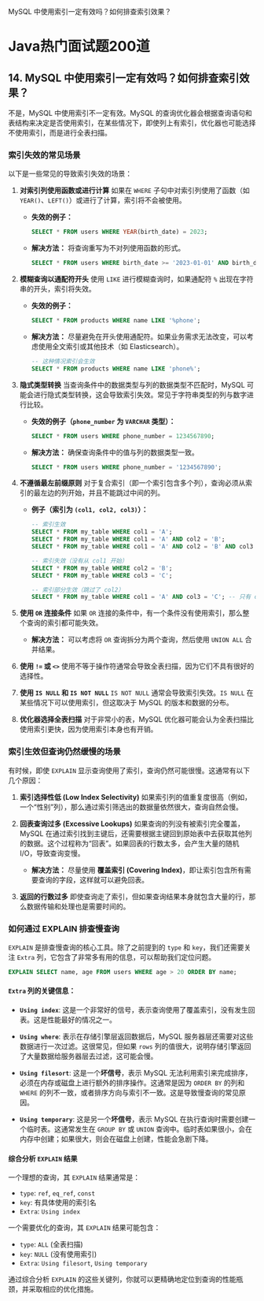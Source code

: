 MySQL 中使用索引一定有效吗？如何排查索引效果？

# Java热门面试题200道

## 14. MySQL 中使用索引一定有效吗？如何排查索引效果？

不是，MySQL 中使用索引不一定有效。MySQL 的查询优化器会根据查询语句和表结构来决定是否使用索引，在某些情况下，即使列上有索引，优化器也可能选择不使用索引，而是进行全表扫描。

### 索引失效的常见场景

以下是一些常见的导致索引失效的场景：

1.  **对索引列使用函数或进行计算**
    如果在 `WHERE` 子句中对索引列使用了函数（如 `YEAR()`、`LEFT()`）或进行了计算，索引将不会被使用。

    *   **失效的例子：**
        ```sql
        SELECT * FROM users WHERE YEAR(birth_date) = 2023;
        ```
    *   **解决方法：** 将查询重写为不对列使用函数的形式。
        ```sql
        SELECT * FROM users WHERE birth_date >= '2023-01-01' AND birth_date < '2024-01-01';
        ```

2.  **模糊查询以通配符开头**
    使用 `LIKE` 进行模糊查询时，如果通配符 `%` 出现在字符串的开头，索引将失效。

    *   **失效的例子：**
        ```sql
        SELECT * FROM products WHERE name LIKE '%phone';
        ```
    *   **解决方法：** 尽量避免在开头使用通配符。如果业务需求无法改变，可以考虑使用全文索引或其他技术（如 Elasticsearch）。
        ```sql
        -- 这种情况索引会生效
        SELECT * FROM products WHERE name LIKE 'phone%';
        ```

3.  **隐式类型转换**
    当查询条件中的数据类型与列的数据类型不匹配时，MySQL 可能会进行隐式类型转换，这会导致索引失效。常见于字符串类型的列与数字进行比较。

    *   **失效的例子（`phone_number` 为 `VARCHAR` 类型）：**
        ```sql
        SELECT * FROM users WHERE phone_number = 1234567890;
        ```
    *   **解决方法：** 确保查询条件中的值与列的数据类型一致。
        ```sql
        SELECT * FROM users WHERE phone_number = '1234567890';
        ```

4.  **不遵循最左前缀原则**
    对于复合索引（即一个索引包含多个列），查询必须从索引的最左边的列开始，并且不能跳过中间的列。

    *   **例子（索引为 `(col1, col2, col3)`）：**
        ```sql
        -- 索引生效
        SELECT * FROM my_table WHERE col1 = 'A';
        SELECT * FROM my_table WHERE col1 = 'A' AND col2 = 'B';
        SELECT * FROM my_table WHERE col1 = 'A' AND col2 = 'B' AND col3 = 'C';

        -- 索引失效（没有从 col1 开始）
        SELECT * FROM my_table WHERE col2 = 'B';
        SELECT * FROM my_table WHERE col3 = 'C';

        -- 索引部分生效（跳过了 col2）
        SELECT * FROM my_table WHERE col1 = 'A' AND col3 = 'C'; -- 只有 col1 的索引会生效
        ```

5.  **使用 `OR` 连接条件**
    如果 `OR` 连接的条件中，有一个条件没有使用索引，那么整个查询的索引都可能失效。

    *   **解决方法：** 可以考虑将 `OR` 查询拆分为两个查询，然后使用 `UNION ALL` 合并结果。

6.  **使用 `!=` 或 `<>`**
    使用不等于操作符通常会导致全表扫描，因为它们不具有很好的选择性。

7.  **使用 `IS NULL` 和 `IS NOT NULL`**
    `IS NOT NULL` 通常会导致索引失效。`IS NULL` 在某些情况下可以使用索引，但这取决于 MySQL 的版本和数据的分布。

8.  **优化器选择全表扫描**
    对于非常小的表，MySQL 优化器可能会认为全表扫描比使用索引更快，因为使用索引本身也有开销。

### 索引生效但查询仍然缓慢的场景

有时候，即使 `EXPLAIN` 显示查询使用了索引，查询仍然可能很慢。这通常有以下几个原因：

1.  **索引选择性低 (Low Index Selectivity)**
    如果索引列的值重复度很高（例如，一个“性别”列），那么通过索引筛选出的数据量依然很大，查询自然会慢。

2.  **回表查询过多 (Excessive Lookups)**
    如果查询的列没有被索引完全覆盖，MySQL 在通过索引找到主键后，还需要根据主键回到原始表中去获取其他列的数据。这个过程称为“回表”。如果回表的行数太多，会产生大量的随机 I/O，导致查询变慢。

    *   **解决方法：** 尽量使用 **覆盖索引 (Covering Index)**，即让索引包含所有需要查询的字段，这样就可以避免回表。

3.  **返回的行数过多**
    即使查询走了索引，但如果查询结果本身就包含大量的行，那么数据传输和处理也是需要时间的。

### 如何通过 EXPLAIN 排查慢查询

`EXPLAIN` 是排查慢查询的核心工具。除了之前提到的 `type` 和 `key`，我们还需要关注 `Extra` 列，它包含了非常多有用的信息，可以帮助我们定位问题。

```sql
EXPLAIN SELECT name, age FROM users WHERE age > 20 ORDER BY name;
```

#### `Extra` 列的关键信息：

*   **`Using index`**: 这是一个非常好的信号，表示查询使用了覆盖索引，没有发生回表。这是性能最好的情况之一。

*   **`Using where`**: 表示在存储引擎层返回数据后，MySQL 服务器层还需要对这些数据进行一次过滤。这很常见，但如果 `rows` 列的值很大，说明存储引擎返回了大量数据给服务器层去过滤，这可能会慢。

*   **`Using filesort`**: 这是一个**坏信号**，表示 MySQL 无法利用索引来完成排序，必须在内存或磁盘上进行额外的排序操作。这通常是因为 `ORDER BY` 的列和 `WHERE` 的列不一致，或者排序方向与索引不一致。这是导致慢查询的常见原因。

*   **`Using temporary`**: 这是另一个**坏信号**，表示 MySQL 在执行查询时需要创建一个临时表。这通常发生在 `GROUP BY` 或 `UNION` 查询中。临时表如果很小，会在内存中创建；如果很大，则会在磁盘上创建，性能会急剧下降。

#### 综合分析 `EXPLAIN` 结果

一个理想的查询，其 `EXPLAIN` 结果通常是：

*   `type`: `ref`, `eq_ref`, `const`
*   `key`: 有具体使用的索引名
*   `Extra`: `Using index`

一个需要优化的查询，其 `EXPLAIN` 结果可能包含：

*   `type`: `ALL` (全表扫描)
*   `key`: `NULL` (没有使用索引)
*   `Extra`: `Using filesort`, `Using temporary`

通过综合分析 `EXPLAIN` 的这些关键列，你就可以更精确地定位到查询的性能瓶颈，并采取相应的优化措施。
